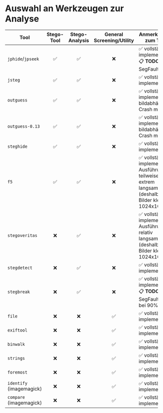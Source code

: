 # Auswahl an Werkzeugen zur Analyse
| Tool | Stego-Tool | Stego-Analysis | General Screening/Utility | Anmerkungen zum Tool |
| --- | :---: | :---: | :---: | --- |
| `jphide`/`jpseek` | ✅ | ✅ | ❌ | ✅ vollständig implementiert, 📋 **TODO**: SegFault Error |
| `jsteg` | ✅ | ✅ | ❌ | ✅ vollständig implementiert |
| `outguess` | ✅ | ✅ | ❌ | ✅ vollständig implementiert, bildabhängiger Crash möglich |
| `outguess-0.13` | ✅ | ✅ | ❌ | ✅ vollständig implementiert, bildabhängiger Crash möglich |
| `steghide` | ✅ | ✅ | ❌ | ✅ vollständig implementiert |
| `f5` | ✅ | ✅ | ❌ | ✅ vollständig implementiert, Ausführung teilweise extrem langsam (deshalb nur Bilder kleiner 1024x1024) |
| `stegoveritas` | ❌ | ✅ | ❌ | ✅ vollständig implementiert, Ausführung relativ langsam (deshalb nur Bilder kleiner 1024x1024) |
| `stegdetect` | ❌ | ✅ | ❌ | ✅ vollständig implementiert |
| `stegbreak` | ❌ | ✅ | ❌ | ✅ vollständig implementiert, 📋 **TODO**: SegFault Error bei 90% |
| `file` | ❌ | ❌ | ✅ | ✅ vollständig implementiert |
| `exiftool` | ❌ | ❌ | ✅ | ✅ vollständig implementiert |
| `binwalk` | ❌ | ❌ | ✅ | ✅ vollständig implementiert |
| `strings` | ❌ | ❌ | ✅ | ✅ vollständig implementiert |
| `foremost` | ❌ | ❌ | ✅ | ✅ vollständig implementiert |
| `identify` (imagemagick) | ❌ | ❌ | ✅ | ✅ vollständig implementiert |
| `compare` (imagemagick) | ❌ | ❌ | ✅ | ✅ vollständig implementiert |
